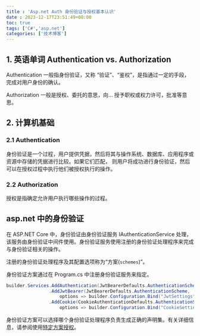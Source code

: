 ```yaml
---
title : 'Asp.net Auth 身份验证与授权基本认识'
date : 2023-12-17T23:51:49+08:00
toc: true
tags: ['C#','asp.net']
categories: ['技术博客']
---
```


## 1. 英语单词 Authentication vs. Authorization

Authentication 一般指身份验证，又称 “验证”、“鉴权”，是指通过一定的手段，完成对用户身份的确认。

Authorization 一般是授权、委托的意思，向… 授予职权或权力许可，批准等意思。


## 2. 计算机基础

### 2.1 Authentication
身份验证是一个过程，用户提供凭据，然后将其与操作系统、数据库、应用程序或资源中存储的凭据进行比较。如果它们匹配，
则用户将成功进行身份验证，然后可以在授权过程中执行他们被授权执行的操作。

### 2.2 Authorization
授权是指确定允许用户执行哪些操作的过程。


##  asp.net 中的身份验证
在 ASP.NET Core 中，身份验证由身份验证服务 IAuthenticationService 处理，该服务由身份验证中间件使用。身份验证服务使用注册的身份验证处理程序来完成与身份验证相关的操作。

注册的身份验证处理程序及其配置选项称为“方案(`schemes`)”。

身份验证方案通过在 Program.cs 中注册身份验证服务来指定。

```C#
builder.Services.AddAuthentication(JwtBearerDefaults.AuthenticationScheme)
                .AddJwtBearer(JwtBearerDefaults.AuthenticationScheme,
                    options => builder.Configuration.Bind("JwtSettings", options))
                .AddCookie(CookieAuthenticationDefaults.AuthenticationScheme,
                    options => builder.Configuration.Bind("CookieSettings", options));
```

身份验证方案可以选择哪个身份验证处理程序负责生成正确的声明集。有关详细信息，请参阅使用[特定方案授权](https://learn.microsoft.com/en-us/aspnet/core/security/authorization/limitingidentitybyscheme?view=aspnetcore-8.0)。

